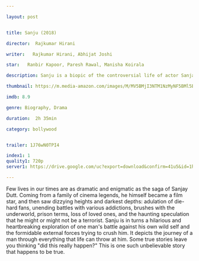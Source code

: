 ```yaml
---

layout: post


title: Sanju (2018)

director:  Rajkumar Hirani

writer:   Rajkumar Hirani, Abhijat Joshi

star:   Ranbir Kapoor, Paresh Rawal, Manisha Koirala

description: Sanju is a biopic of the controversial life of actor Sanjay Dutt- his film career, jail sentence and personal life.

thumbnail: https://m.media-amazon.com/images/M/MV5BMjI3NTM1NzMyNF5BMl5BanBnXkFtZTgwOTE4NTgzNTM@._V1_UY268_CR5,0,182,268_AL__QL50.jpg

imdb: 8.9

genre: Biography, Drama 

duration:  2h 35min

category: bollywood


trailer: 1J76wN0TPI4

index1: 1
quality1: 720p
server1: https://drive.google.com/uc?export=download&confirm=41u5&id=1hPAiA_ASAltVOWEGXsgkT5WHMveTMcuN

---
```


Few lives in our times are as dramatic and enigmatic as the saga of Sanjay Dutt. Coming from a family of cinema legends, he himself became a film star, and then saw dizzying heights and darkest depths: adulation of die-hard fans, unending battles with various addictions, brushes with the underworld, prison terms, loss of loved ones, and the haunting speculation that he might or might not be a terrorist. Sanju is in turns a hilarious and heartbreaking exploration of one man's battle against his own wild self and the formidable external forces trying to crush him. It depicts the journey of a man through everything that life can throw at him. Some true stories leave you thinking "did this really happen?" This is one such unbelievable story that happens to be true.